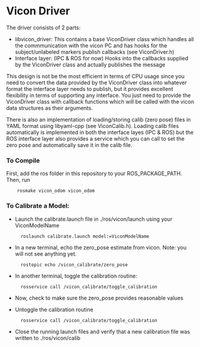 # Vicon Driver

The driver consists of 2 parts:
* libvicon_driver: This contains a base ViconDriver class which handles all the commmunication with the vicon PC and has hooks for the subject/unlabeled markers publish callbacks (see ViconDriver.h)
* Interface layer: (IPC & ROS for now) Hooks into the callbacks supplied by the ViconDriver class and actually publishes the message

This design is not be the most efficient in terms of CPU usage since you need to convert the data provided by the ViconDriver class into whatever format the interface layer needs to publish, but it provides excellent flexibility in terms of supporting any interface. You just need to provide the ViconDriver class with callback functions which will be called with the vicon data structures as their arguments.

There is also an implementation of loading/storing calib (zero pose) files in YAML format using libyaml-cpp (see ViconCalib.h). Loading calib files automatically is implemented in both the interface layes (IPC & ROS) but the ROS interface layer also provides a service which you can call to set the zero pose and automatically save it in the calib file.

### To Compile

First, add the ros folder in this repository to your ROS_PACKAGE_PATH.  Then, run

        rosmake vicon_odom vicon_odom

### To Calibrate a Model:
* Launch the calibrate.launch file in ./ros/vicon/launch using your ViconModelName

        roslaunch calibrate.launch model:=ViconModelName

* In a new terminal, echo the zero_pose estimate from vicon. Note: you will not see anything yet.

        rostopic echo /vicon_calibrate/zero_pose

* In another terminal, toggle the calibration routine:

        rosservice call /vicon_calibrate/toggle_calibration

* Now, check to make sure the zero_pose provides reasonable values
* Untoggle the calibration routine

        rosservice call /vicon_calibrate/toggle_calibration

* Close the running launch files and verify that a new calibration file was written to ./ros/vicon/calib
